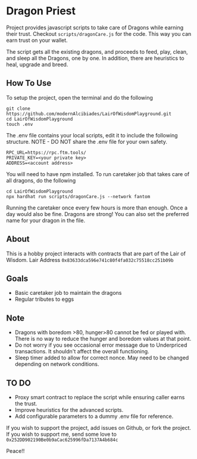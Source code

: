 # Dragon Priest
Project provides javascript scripts to take care of Dragons while earning their trust. Checkout `scripts/dragonCare.js` for
the code. This way you can earn trust on your wallet.

The script gets all the existing dragons, and proceeds to feed, play, clean, and sleep all the Dragons, one by one. In addition, there are heuristics to heal, upgrade and breed.
## How To Use
To setup the project, open the terminal and do the following
```
git clone https://github.com/modernAlcibiades/LairOfWisdomPlayground.git
cd LairOfWisdomPlayground
touch .env
```

The .env file contains your local scripts, edit it to include the following structure. 
NOTE - DO NOT share the .env file for your own safety.
```
RPC_URL=https://rpc.ftm.tools/
PRIVATE_KEY=<your private key>
ADDRESS=<account address>
```

You will need to have npm installed.
To run caretaker job that takes care of all dragons, do the following
```
cd LairOfWisdomPlayground
npx hardhat run scripts/dragonCare.js --network fantom
```

Running the caretaker once every few hours is more than enough. Once a day would also be fine. Dragons are strong!
You can also set the preferred name for your dragon in the file.


## About
This is a hobby project interacts with contracts that are part of the Lair of Wisdom.
Lair Address `0x83633dca596e741c80f4fa032c75518cc251b09b`

## Goals
- Basic caretaker job to maintain the dragons
- Regular tributes to eggs

## Note
- Dragons with boredom >80, hunger>80 cannot be fed or played with. There is no
  way to reduce the hunger and boredom values at that point.
- Do not worry if you see occasional error message due to Underpriced transactions. It shouldn't affect the overall functioning.
- Sleep timer added to allow for correct nonce. May need to be changed depending on network conditions.

## TO DO
- Proxy smart contract to replace the script while ensuring caller earns the trust.
- Improve heuristics for the advanced scripts.
- Add configurable parameters to a dummy .env file for reference.

If you wish to support the project, add issues on Github, or fork the project.
If you wish to support me, send some love to `0x252DD902190Be0b9aCac625996fDa7137A4b684c`

Peace!!